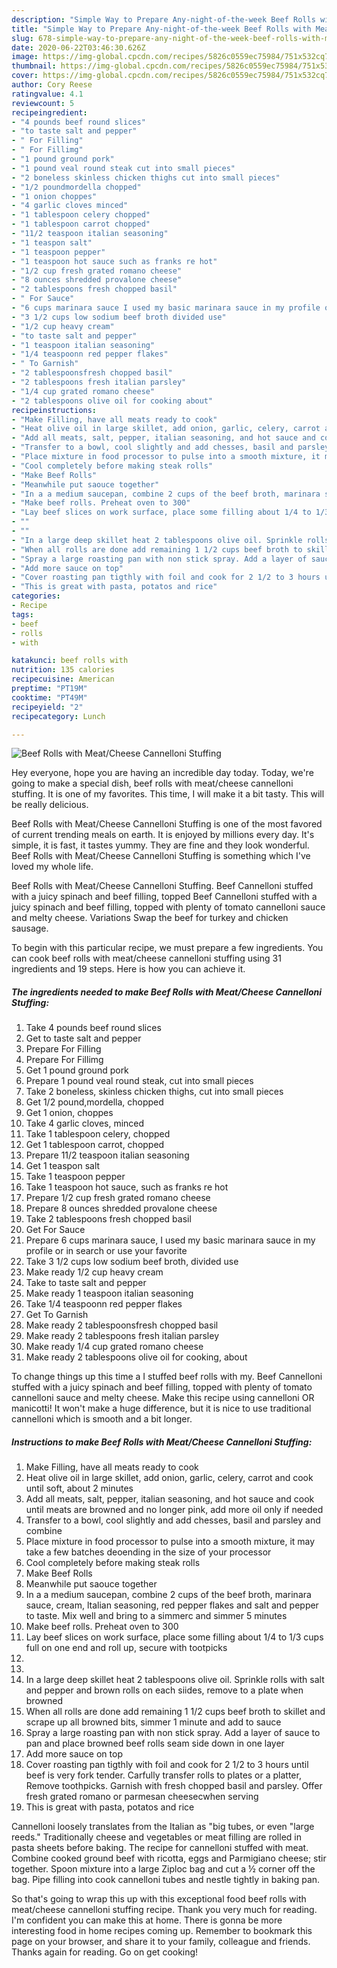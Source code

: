 ```yaml
---
description: "Simple Way to Prepare Any-night-of-the-week Beef Rolls with Meat/Cheese Cannelloni Stuffing"
title: "Simple Way to Prepare Any-night-of-the-week Beef Rolls with Meat/Cheese Cannelloni Stuffing"
slug: 678-simple-way-to-prepare-any-night-of-the-week-beef-rolls-with-meat-cheese-cannelloni-stuffing
date: 2020-06-22T03:46:30.626Z
image: https://img-global.cpcdn.com/recipes/5826c0559ec75984/751x532cq70/beef-rolls-with-meatcheese-cannelloni-stuffing-recipe-main-photo.jpg
thumbnail: https://img-global.cpcdn.com/recipes/5826c0559ec75984/751x532cq70/beef-rolls-with-meatcheese-cannelloni-stuffing-recipe-main-photo.jpg
cover: https://img-global.cpcdn.com/recipes/5826c0559ec75984/751x532cq70/beef-rolls-with-meatcheese-cannelloni-stuffing-recipe-main-photo.jpg
author: Cory Reese
ratingvalue: 4.1
reviewcount: 5
recipeingredient:
- "4 pounds beef round slices"
- "to taste salt and pepper"
- " For Filling"
- " For Fillimg"
- "1 pound ground pork"
- "1 pound veal round steak cut into small pieces"
- "2 boneless skinless chicken thighs cut into small pieces"
- "1/2 poundmordella chopped"
- "1 onion choppes"
- "4 garlic cloves minced"
- "1 tablespoon celery chopped"
- "1 tablespoon carrot chopped"
- "11/2 teaspoon italian seasoning"
- "1 teaspon salt"
- "1 teaspoon pepper"
- "1 teaspoon hot sauce such as franks re hot"
- "1/2 cup fresh grated romano cheese"
- "8 ounces shredded provalone cheese"
- "2 tablespoons fresh chopped basil"
- " For Sauce"
- "6 cups marinara sauce I used my basic marinara sauce in my profile or in search or use your favorite"
- "3 1/2 cups low sodium beef broth divided use"
- "1/2 cup heavy cream"
- "to taste salt and pepper"
- "1 teaspoon italian seasoning"
- "1/4 teaspoonn red pepper flakes"
- " To Garnish"
- "2 tablespoonsfresh chopped basil"
- "2 tablespoons fresh italian parsley"
- "1/4 cup grated romano cheese"
- "2 tablespoons olive oil for cooking about"
recipeinstructions:
- "Make Filling, have all meats ready to cook"
- "Heat olive oil in large skillet, add onion, garlic, celery, carrot and cook until soft, about 2 minutes"
- "Add all meats, salt, pepper, italian seasoning, and hot sauce and cook until meats are browned and no longer pink, add more oil only if needed"
- "Transfer to a bowl, cool slightly and add chesses, basil and parsley and combine"
- "Place mixture in food processor to pulse into a smooth mixture, it may take a few batches deoending in the size of your processor"
- "Cool completely before making steak rolls"
- "Make Beef Rolls"
- "Meanwhile put saouce together"
- "In a a medium saucepan, combine 2 cups of the beef broth, marinara sauce, cream, ltalian seasoning, red pepper flakes and salt and pepper to taste. Mix well and bring to a simmerc and simmer 5 minutes"
- "Make beef rolls. Preheat oven to 300"
- "Lay beef slices on work surface, place some filling about 1/4 to 1/3 cups full on one end and roll up, secure with tootpicks"
- ""
- ""
- "In a large deep skillet heat 2 tablespoons olive oil. Sprinkle rolls with salt and pepper and brown rolls on each siides, remove to a plate when browned"
- "When all rolls are done add remaining 1 1/2 cups beef broth to skillet and scrape up all browned bits, simmer 1 minute and add to sauce"
- "Spray a large roasting pan with non stick spray. Add a layer of sauce to pan and place browned beef rolls seam side down in one layer"
- "Add more sauce on top"
- "Cover roasting pan tigthly with foil and cook for 2 1/2 to 3 hours until beef is very fork tender. Carfully transfer rolls to plates or a platter, Remove toothpicks. Garnish with fresh chopped basil and parsley. Offer fresh grated romano or parmesan cheesecwhen serving"
- "This is great with pasta, potatos and rice"
categories:
- Recipe
tags:
- beef
- rolls
- with

katakunci: beef rolls with 
nutrition: 135 calories
recipecuisine: American
preptime: "PT19M"
cooktime: "PT49M"
recipeyield: "2"
recipecategory: Lunch

---
```



![Beef Rolls with Meat/Cheese Cannelloni Stuffing](https://img-global.cpcdn.com/recipes/5826c0559ec75984/751x532cq70/beef-rolls-with-meatcheese-cannelloni-stuffing-recipe-main-photo.jpg)

Hey everyone, hope you are having an incredible day today. Today, we're going to make a special dish, beef rolls with meat/cheese cannelloni stuffing. It is one of my favorites. This time, I will make it a bit tasty. This will be really delicious.

Beef Rolls with Meat/Cheese Cannelloni Stuffing is one of the most favored of current trending meals on earth. It is enjoyed by millions every day. It's simple, it is fast, it tastes yummy. They are fine and they look wonderful. Beef Rolls with Meat/Cheese Cannelloni Stuffing is something which I've loved my whole life.

Beef Rolls with Meat/Cheese Cannelloni Stuffing. Beef Cannelloni stuffed with a juicy spinach and beef filling, topped Beef Cannelloni stuffed with a juicy spinach and beef filling, topped with plenty of tomato cannelloni sauce and melty cheese. Variations Swap the beef for turkey and chicken sausage.


To begin with this particular recipe, we must prepare a few ingredients. You can cook beef rolls with meat/cheese cannelloni stuffing using 31 ingredients and 19 steps. Here is how you can achieve it.

<!--inarticleads1-->

##### The ingredients needed to make Beef Rolls with Meat/Cheese Cannelloni Stuffing:

1. Take 4 pounds beef round slices
1. Get to taste salt and pepper
1. Prepare  For Filling
1. Prepare  For Fillimg
1. Get 1 pound ground pork
1. Prepare 1 pound veal round steak, cut into small pieces
1. Take 2 boneless, skinless chicken thighs, cut into small pieces
1. Get 1/2 pound,mordella, chopped
1. Get 1 onion, choppes
1. Take 4 garlic cloves, minced
1. Take 1 tablespoon celery, chopped
1. Get 1 tablespoon carrot, chopped
1. Prepare 11/2 teaspoon italian seasoning
1. Get 1 teaspon salt
1. Take 1 teaspoon pepper
1. Take 1 teaspoon hot sauce, such as franks re hot
1. Prepare 1/2 cup fresh grated romano cheese
1. Prepare 8 ounces shredded provalone cheese
1. Take 2 tablespoons fresh chopped basil
1. Get  For Sauce
1. Prepare 6 cups marinara sauce, I used my basic marinara sauce in my profile or in search or use your favorite
1. Take 3 1/2 cups low sodium beef broth, divided use
1. Make ready 1/2 cup heavy cream
1. Take to taste salt and pepper
1. Make ready 1 teaspoon italian seasoning
1. Take 1/4 teaspoonn red pepper flakes
1. Get  To Garnish
1. Make ready 2 tablespoonsfresh chopped basil
1. Make ready 2 tablespoons fresh italian parsley
1. Make ready 1/4 cup grated romano cheese
1. Make ready 2 tablespoons olive oil for cooking, about


To change things up this time a I stuffed beef rolls with my. Beef Cannelloni stuffed with a juicy spinach and beef filling, topped with plenty of tomato cannelloni sauce and melty cheese. Make this recipe using cannelloni OR manicotti! It won&#39;t make a huge difference, but it is nice to use traditional cannelloni which is smooth and a bit longer. 

<!--inarticleads2-->

##### Instructions to make Beef Rolls with Meat/Cheese Cannelloni Stuffing:

1. Make Filling, have all meats ready to cook
1. Heat olive oil in large skillet, add onion, garlic, celery, carrot and cook until soft, about 2 minutes
1. Add all meats, salt, pepper, italian seasoning, and hot sauce and cook until meats are browned and no longer pink, add more oil only if needed
1. Transfer to a bowl, cool slightly and add chesses, basil and parsley and combine
1. Place mixture in food processor to pulse into a smooth mixture, it may take a few batches deoending in the size of your processor
1. Cool completely before making steak rolls
1. Make Beef Rolls
1. Meanwhile put saouce together
1. In a a medium saucepan, combine 2 cups of the beef broth, marinara sauce, cream, ltalian seasoning, red pepper flakes and salt and pepper to taste. Mix well and bring to a simmerc and simmer 5 minutes
1. Make beef rolls. Preheat oven to 300
1. Lay beef slices on work surface, place some filling about 1/4 to 1/3 cups full on one end and roll up, secure with tootpicks
1. 
1. 
1. In a large deep skillet heat 2 tablespoons olive oil. Sprinkle rolls with salt and pepper and brown rolls on each siides, remove to a plate when browned
1. When all rolls are done add remaining 1 1/2 cups beef broth to skillet and scrape up all browned bits, simmer 1 minute and add to sauce
1. Spray a large roasting pan with non stick spray. Add a layer of sauce to pan and place browned beef rolls seam side down in one layer
1. Add more sauce on top
1. Cover roasting pan tigthly with foil and cook for 2 1/2 to 3 hours until beef is very fork tender. Carfully transfer rolls to plates or a platter, Remove toothpicks. Garnish with fresh chopped basil and parsley. Offer fresh grated romano or parmesan cheesecwhen serving
1. This is great with pasta, potatos and rice


Cannelloni loosely translates from the Italian as &#34;big tubes, or even &#34;large reeds.&#34; Traditionally cheese and vegetables or meat filling are rolled in pasta sheets before baking. The recipe for cannelloni stuffed with meat. Combine cooked ground beef with ricotta, eggs and Parmigiano cheese; stir together. Spoon mixture into a large Ziploc bag and cut a ½ corner off the bag. Pipe filling into cook cannelloni tubes and nestle tightly in baking pan. 

So that's going to wrap this up with this exceptional food beef rolls with meat/cheese cannelloni stuffing recipe. Thank you very much for reading. I'm confident you can make this at home. There is gonna be more interesting food in home recipes coming up. Remember to bookmark this page on your browser, and share it to your family, colleague and friends. Thanks again for reading. Go on get cooking!
